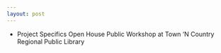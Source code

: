 ```yaml
---
layout: post
---
```


* Project Specifics Open House Public Workshop at Town ‘N Country Regional Public Library
